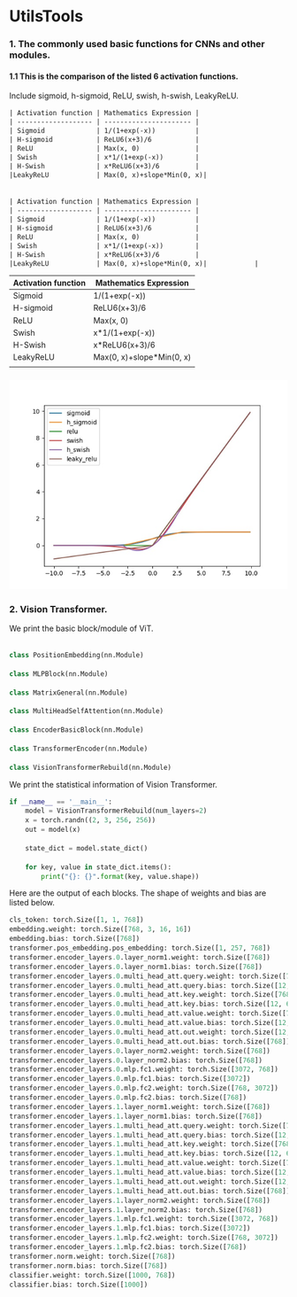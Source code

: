 # UtilsTools

### 1. The commonly used basic functions for CNNs and other modules.

 #### 1.1 This is the comparison of the listed 6 activation functions.

   Include sigmoid, h-sigmoid, ReLU, swish, h-swish, LeakyReLU.
   
    | Activation function | Mathematics Expression |
    | ------------------- | ---------------------- |
    | Sigmoid             | 1/(1+exp(-x))          |
    | H-sigmoid           | ReLU6(x+3)/6           |
    | ReLU                | Max(x, 0)              |
    | Swish               | x*1/(1+exp(-x))        |
    | H-Swish             | x*ReLU6(x+3)/6         |
    |LeakyReLU            | Max(0, x)+slope*Min(0, x)|            

   
    | Activation function | Mathematics Expression |
    | ------------------- | ---------------------- |
    | Sigmoid             | 1/(1+exp(-x))          |
    | H-sigmoid           | ReLU6(x+3)/6           |
    | ReLU                | Max(x, 0)              |
    | Swish               | x*1/(1+exp(-x))        |
    | H-Swish             | x*ReLU6(x+3)/6         |
    |LeakyReLU            | Max(0, x)+slope*Min(0, x)|            |


   | Activation function | Mathematics Expression |
   | ------------------- | ---------------------- |
   | Sigmoid             | 1/(1+exp(-x))          |
   | H-sigmoid           | ReLU6(x+3)/6           |
   | ReLU                | Max(x, 0)              |
   | Swish               | x*1/(1+exp(-x))        |
   | H-Swish             | x*ReLU6(x+3)/6         |
   |LeakyReLU            | Max(0, x)+slope*Min(0, x)|
   | | |

### 

![comparison](comparison.jpg)

### 2. Vision Transformer.
We print the basic block/module of ViT.
```python 

class PositionEmbedding(nn.Module)

class MLPBlock(nn.Module)

class MatrixGeneral(nn.Module)

class MultiHeadSelfAttention(nn.Module)

class EncoderBasicBlock(nn.Module)

class TransformerEncoder(nn.Module)

class VisionTransformerRebuild(nn.Module)

```

We print the statistical information of Vision Transformer.


```python
if __name__ == '__main__':
    model = VisionTransformerRebuild(num_layers=2)
    x = torch.randn((2, 3, 256, 256))
    out = model(x)

    state_dict = model.state_dict()

    for key, value in state_dict.items():
        print("{}: {}".format(key, value.shape))
```

Here are the output of each blocks. The shape of weights and bias are listed below.

```python
cls_token: torch.Size([1, 1, 768])
embedding.weight: torch.Size([768, 3, 16, 16])
embedding.bias: torch.Size([768])
transformer.pos_embedding.pos_embedding: torch.Size([1, 257, 768])
transformer.encoder_layers.0.layer_norm1.weight: torch.Size([768])
transformer.encoder_layers.0.layer_norm1.bias: torch.Size([768])
transformer.encoder_layers.0.multi_head_att.query.weight: torch.Size([768, 12, 64])
transformer.encoder_layers.0.multi_head_att.query.bias: torch.Size([12, 64])
transformer.encoder_layers.0.multi_head_att.key.weight: torch.Size([768, 12, 64])
transformer.encoder_layers.0.multi_head_att.key.bias: torch.Size([12, 64])
transformer.encoder_layers.0.multi_head_att.value.weight: torch.Size([768, 12, 64])
transformer.encoder_layers.0.multi_head_att.value.bias: torch.Size([12, 64])
transformer.encoder_layers.0.multi_head_att.out.weight: torch.Size([12, 64, 768])
transformer.encoder_layers.0.multi_head_att.out.bias: torch.Size([768])
transformer.encoder_layers.0.layer_norm2.weight: torch.Size([768])
transformer.encoder_layers.0.layer_norm2.bias: torch.Size([768])
transformer.encoder_layers.0.mlp.fc1.weight: torch.Size([3072, 768])
transformer.encoder_layers.0.mlp.fc1.bias: torch.Size([3072])
transformer.encoder_layers.0.mlp.fc2.weight: torch.Size([768, 3072])
transformer.encoder_layers.0.mlp.fc2.bias: torch.Size([768])
transformer.encoder_layers.1.layer_norm1.weight: torch.Size([768])
transformer.encoder_layers.1.layer_norm1.bias: torch.Size([768])
transformer.encoder_layers.1.multi_head_att.query.weight: torch.Size([768, 12, 64])
transformer.encoder_layers.1.multi_head_att.query.bias: torch.Size([12, 64])
transformer.encoder_layers.1.multi_head_att.key.weight: torch.Size([768, 12, 64])
transformer.encoder_layers.1.multi_head_att.key.bias: torch.Size([12, 64])
transformer.encoder_layers.1.multi_head_att.value.weight: torch.Size([768, 12, 64])
transformer.encoder_layers.1.multi_head_att.value.bias: torch.Size([12, 64])
transformer.encoder_layers.1.multi_head_att.out.weight: torch.Size([12, 64, 768])
transformer.encoder_layers.1.multi_head_att.out.bias: torch.Size([768])
transformer.encoder_layers.1.layer_norm2.weight: torch.Size([768])
transformer.encoder_layers.1.layer_norm2.bias: torch.Size([768])
transformer.encoder_layers.1.mlp.fc1.weight: torch.Size([3072, 768])
transformer.encoder_layers.1.mlp.fc1.bias: torch.Size([3072])
transformer.encoder_layers.1.mlp.fc2.weight: torch.Size([768, 3072])
transformer.encoder_layers.1.mlp.fc2.bias: torch.Size([768])
transformer.norm.weight: torch.Size([768])
transformer.norm.bias: torch.Size([768])
classifier.weight: torch.Size([1000, 768])
classifier.bias: torch.Size([1000])
```
